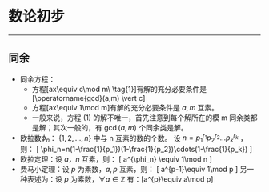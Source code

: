 # 数论初步
---
## 同余
* 同余方程：
    * 方程\[ax\equiv c\mod m\ \tag{1}\]有解的充分必要条件是\[\operatorname{gcd}(a,m) \vert c\]
    * 方程\[ax\equiv 1\mod m\]有解的充分必要条件是 $a,m$ 互素。
    * 一般来说，方程 $(1)$ 的解不唯一，首先注意到每个解所在的模 m 同余类都是解；其次一般的，有 $\operatorname{gcd}(a,m)$ 个同余类是解。
* 欧拉数$\phi_n$： $\{1,2,\dots,n\}$ 中与 n 互素的数的个数。
    设 $n=p_1^{r_1}p_2^{r_2}\dots p_k^{r_k}$ ，则：
    \[
        \phi_n=n(1-\frac{1}{p_1})(1-\frac{1}{p_2})\cdots(1-\frac{1}{p_k})
    \]
* 欧拉定理：设 $a，n$ 互素，则：
    \[
        a^{\phi_n} \equiv 1\mod n
    \]
* 费马小定理：设 $p$ 为素数，$a,p$ 互素，则：
    \[
        a^{p-1}\equiv 1\mod p
    \]
    另一种表述为：设 $p$ 为素数，$\forall a \in \mathbb{Z}$ 有：\[a^{p}\equiv a\mod p\]

